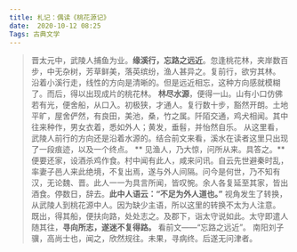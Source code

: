 ```yaml
---
title: 札记：偶读《桃花源记》
date:  2020-10-12 08:25
Tags: 古典文学
---
```


>  晋太元中，武陵人捕鱼为业。**缘溪行，忘路之远近**。忽逢桃花林，夹岸数百步，中无杂树，芳草鲜美，落英缤纷，渔人甚异之。复前行，欲穷其林。
沿着小溪行走，线性的方向是清晰的。但是远近相忘，这种方向感就模糊了。而后，得以出现成片的桃花林。
> **林尽水源**，便得一山。山有小口仿佛若有光，便舍船，从口入。初极狭，才通人。复行数十步，豁然开朗。土地平旷，屋舍俨然，有良田，美池，桑，竹之属。阡陌交通，鸡犬相闻。其中往来种作，男女衣着，悉如外人；黄发，垂髫，并怡然自乐。
从这里看，武陵人前行的方向还是沿着水源的。结合前文来看，溪水在读者这里只出现了一段痕迹，以及一个终点。
>** 见渔人，乃大惊，问所从来。具答之。**便要还家，设酒杀鸡作食。村中闻有此人，咸来问讯。自云先世避秦时乱，率妻子邑人来此绝境，不复出焉，遂与外人间隔。问今是何世，乃不知有汉，无论魏、晋。此人一一为具言所闻，皆叹惋。余人各复延至其家，皆出酒食。停数日，辞去。**此中人语云：“不足为外人道也。”**
视角发生了转换，从武陵人到桃花源中人。因为缺少主语，所以这里的转换不太为人注意。
> 既出，得其船，便扶向路，处处志之。及郡下，诣太守说如此。太守即遣人随其往，**寻向所志，遂迷不复得路。**
看前文——“忘路之远近”。
> 南阳刘子骥，高尚士也，闻之，欣然规往。未果，寻病终。后遂无问津者。